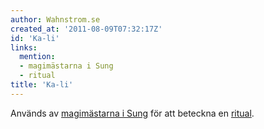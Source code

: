 ```yaml
---
author: Wahnstrom.se
created_at: '2011-08-09T07:32:17Z'
id: 'Ka-li'
links:
  mention:
  - magimästarna i Sung
  - ritual
title: 'Ka-li'
---
```


Används av [magimästarna i Sung] för att beteckna en [ritual].

  [magimästarna i Sung]: magimästarna_i_Sung
  [ritual]: ritual